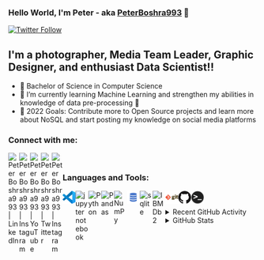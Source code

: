 ### Hello World, I'm Peter - aka [PeterBoshra993][LinkedIn] 👋

[![Twitter Follow](https://img.shields.io/twitter/follow/DS_PeterBoshra?color=1DA1F2&logo=twitter&style=for-the-badge)](https://twitter.com/intent/follow?original_referer=https%3A%2F%2Fgithub.com%2FPeterBoshra993&screen_name=DS_PeterBoshra)

## I'm a photographer, Media Team Leader, Graphic Designer, and enthusiast Data Scientist!!

-  🔭 Bachelor of Science in Computer Science
-  🌱 I’m currently learning Machine Learning and strengthen my abilities in knowledge of data pre-processing 🤣
-  🥅 2022 Goals: Contribute more to Open Source projects and learn more about NoSQL and start posting my knowledge on social media platforms

### Connect with me:


[<img align="left" alt="PeterBoshra993 | LinkedIn" width="22px" src="https://upload.wikimedia.org/wikipedia/commons/thumb/c/ca/LinkedIn_logo_initials.png/600px-LinkedIn_logo_initials.png" />][linkedin]
[<img align="left" alt="PeterBoshra993 | Instagram" width="22px" src="https://cdn4.iconfinder.com/data/icons/logos-and-brands/512/189_Kaggle_logo_logos-512.png" />][Kaggle]
[<img align="left" alt="PeterBoshra993 | YouTube" width="22px" src="https://upload.wikimedia.org/wikipedia/commons/thumb/0/09/YouTube_full-color_icon_%282017%29.svg/1280px-YouTube_full-color_icon_%282017%29.svg.png" />][youtube]
[<img align="left" alt="PeterBoshra993 | Twitter" width="22px" src="https://upload.wikimedia.org/wikipedia/ar/thumb/9/9f/Twitter_bird_logo_2012.svg/594px-Twitter_bird_logo_2012.svg.png" />][twitter]
[<img align="left" alt="PeterBoshra993 | Instagram" width="22px" src="https://upload.wikimedia.org/wikipedia/commons/thumb/e/e7/Instagram_logo_2016.svg/768px-Instagram_logo_2016.svg.png" />][instagram]




<br />

### Languages and Tools:

<img align="left" alt="Visual Studio Code" width="26px" src="https://raw.githubusercontent.com/github/explore/80688e429a7d4ef2fca1e82350fe8e3517d3494d/topics/visual-studio-code/visual-studio-code.png" />
<img align="left" alt="jupyter notebook" width="26px" src="https://upload.wikimedia.org/wikipedia/commons/thumb/3/38/Jupyter_logo.svg/1200px-Jupyter_logo.svg.png" />
<img align="left" alt="Python" width="26px" src="https://upload.wikimedia.org/wikipedia/commons/thumb/d/d3/Python_icon_%28black_and_white%29.svg/2048px-Python_icon_%28black_and_white%29.svg.png" />
<img align="left" alt="Pandas" width="26px" src="https://upload.wikimedia.org/wikipedia/commons/thumb/e/ed/Pandas_logo.svg/2560px-Pandas_logo.svg.png" />
<img align="left" alt="NumPy" width="26px" src="https://upload.wikimedia.org/wikipedia/commons/thumb/3/31/NumPy_logo_2020.svg/2560px-NumPy_logo_2020.svg.png" />
<img align="left" alt="SQL" width="26px" src="https://raw.githubusercontent.com/github/explore/80688e429a7d4ef2fca1e82350fe8e3517d3494d/topics/sql/sql.png" />
<img align="left" alt="sqlite" width="26px" src="https://www.shareicon.net/data/512x512/2016/06/19/603704_db_512x512.png" />
<img align="left" alt="IBMDb2" width="26px" src="https://iconape.com/wp-content/files/so/352455/svg/352455.svg" />
<img align="left" alt="Git" width="26px" src="https://raw.githubusercontent.com/github/explore/80688e429a7d4ef2fca1e82350fe8e3517d3494d/topics/git/git.png" />
<img align="left" alt="GitHub" width="26px" src="https://raw.githubusercontent.com/github/explore/78df643247d429f6cc873026c0622819ad797942/topics/github/github.png" />
<img align="left" alt="Terminal" width="26px" src="https://raw.githubusercontent.com/github/explore/80688e429a7d4ef2fca1e82350fe8e3517d3494d/topics/terminal/terminal.png" />

<br />
<br />


<details>
  <summary>Recent GitHub Activity</summary>
  
<!--START_SECTION:activity-->
1.    [PeterBoshra993/webscrap](https://github.com/PeterBoshra993/WebScraping-Books-to-scrape-)
2.    [PeterBoshra993/No-show](https://github.com/PeterBoshra993/Database_No_show_appointments)
3.    [PeterBoshra993/BikeShareUs](https://github.com/PeterBoshra993/US-Bikeshare-udacity)
4.    [PeterBoshra993/Boston-Consulting](https://github.com/PeterBoshra993/Boston-consulting-group-tasks)
5.    [PeterBoshra993/Quantium](https://github.com/PeterBoshra993/quantium)
6.    [PeterBoshra993/Thanos](https://github.com/PeterBoshra993/Thanos-effect)
7.    [PeterBoshra993/Iris](https://github.com/PeterBoshra993/Iris-Dataset)
8.    [PeterBoshra993/Absentieesm](https://github.com/PeterBoshra993/Absenteeism)
9.    [PeterBoshra993/Heart-Attack](https://github.com/PeterBoshra993/Heart-Attack-kaggle)
<!--END_SECTION:activity-->

</details>

<details>
  <summary>GitHub Stats</summary>


![Peter's GitHub stats](https://github-readme-stats.vercel.app/api?username=peterboshra993&show_icons=true&theme=merko)



</details>


[linkedIn]: https://www.linkedin.com/in/peter-boshra/
[Twitter]: https://twitter.com/DS_PeterBoshra
[rpub]: https://rpubs.com/sasuke
[Tableau]:https://public.tableau.com/profile/peter.boshra93#!/
[Youtube]:https://www.youtube.com/channel/UCfV93M828TtPCdZk_NaOzAA
[Kaggle]:https://www.kaggle.com/prollz/account
[Medium]:https://medium.com/@peterashraf596
[Instagram]:https://www.instagram.com/nerdykiddo93/
[500px]:https://500px.com/p/peterashraf88